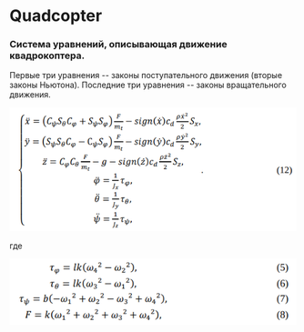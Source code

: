 # Quadcopter

### Система уравнений, описывающая движение квадрокоптера.
Первые три уравнения -- законы поступательного движения (вторые законы Ньютона).
Последние три уравнения -- законы вращательного движения.

![System of equations of movement](res/12.png)

где

![Equations (5)-(8)](res/5-8.png)
